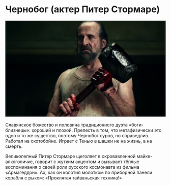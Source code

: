 # Чернобог (актер Питер Стормаре)

![](./images/chernobog.jpg)<br />

Славянское божество и половина традиционного дуэта «боги-близнецы»: хороший и 
плохой. Прелесть в том, что метафизически это одно и то же существо, поэтому 
Чернобог суров, но справедлив. Работал на скотобойне. Играет с Тенью в шашки 
не на жизнь, а на смерть.

Великолепный Питер Стормаре щеголяет в окровавленной майке-алкоголичке, 
говорит с жутким акцентом и вызывает тёплые воспоминания о своей роли русского 
космонавта из фильма «Армагеддон». Ах, как он колотил молотком по приборной 
панели корабля с рыком: «Проклятая тайваньская техника!»

